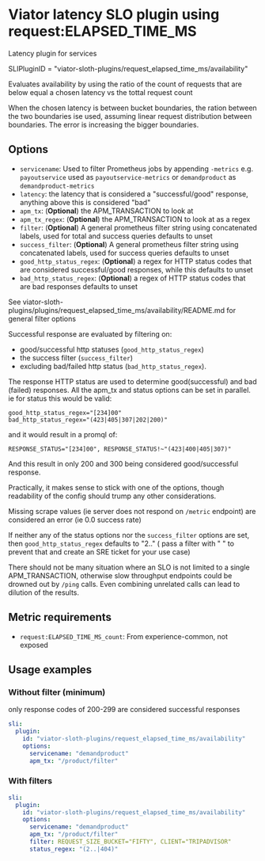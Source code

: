 # Viator latency SLO plugin using  request:ELAPSED_TIME_MS

Latency plugin for services

SLIPluginID = "viator-sloth-plugins/request_elapsed_time_ms/availability"

Evaluates availability by using the ratio of the count of requests that are below equal a chosen latency  vs the tottal request count

When the chosen latency is between bucket boundaries, the ration between the two boundaries ise used,
assuming linear request distribution between boundaries. The error is increasing the bigger boundaries.

## Options

- `servicename`: Used to filter Prometheus jobs by appending `-metrics`
                 e.g. `payoutservice` used as `payoutservice-metrics` or `demandproduct` as `demandproduct-metrics`
- `latency`: the latency that is considered a "successful/good" response, anything above this is considered "bad"
- `apm_tx`: (**Optional**)  the APM_TRANSACTION to look at
- `apm_tx_regex`: (**Optional**) the APM_TRANSACTION to look at as a regex
- `filter`: (**Optional**) A general prometheus filter string using concatenated labels, used for total and success queries
                      defaults to unset
- `success_filter`: (**Optional**) A general prometheus filter string using concatenated labels, used for success queries
                      defaults to unset
- `good_http_status_regex`:  (**Optional**) a regex for HTTP status codes that are considered successful/good responses,
                      while this defaults to unset
- `bad_http_status_regex`:  (**Optional**) a regex of HTTP status codes that are bad responses
                      defaults to unset

See viator-sloth-plugins/plugins/request_elapsed_time_ms/availability/README.md for general filter options

Successful response are evaluated by filtering on:
* good/successful http statuses (`good_http_status_regex`)
* the success filter (`success_filter`)
* excluding bad/failed http status (`bad_http_status_regex`).

The response HTTP status are used to determine good(successful) and bad (failed) responses.
All the apm_tx and status options can be set in parallel. ie for status this would be valid:

    good_http_status_regex="[234]00"
    bad_http_status_regex="(423|405|307|202|200)"

and it would result in a promql of:

    RESPONSE_STATUS="[234]00", RESPONSE_STATUS!~"(423|400|405|307)"

And this result in only 200 and 300 being considered good/successful response.

Practically, it makes sense to stick with one of the options, though readability of the config should trump any other considerations.

Missing scrape values (ie server does not respond on `/metric` endpoint) are considered an error (ie 0.0 success rate)

If neither any of the status options nor the `success_filter` options are set, then `good_http_status_regex` defaults to "2.."
( pass a filter with " " to prevent that and create an SRE ticket for your use case)

There should not be many situation where an SLO is not limited to a single APM_TRANSACTION,
otherwise slow throughput endpoints could be drowned out by `/ping` calls.
Even combining unrelated calls can lead to dilution of the results.

## Metric requirements

- `request:ELAPSED_TIME_MS_count`: From experience-common, not exposed

## Usage examples

### Without filter (minimum)

only response codes of 200-299 are considered successful responses

```yaml
sli:
  plugin:
    id: "viator-sloth-plugins/request_elapsed_time_ms/availability"
    options:
      servicename: "demandproduct"
      apm_tx: "/product/filter"
```

### With filters

```yaml
sli:
  plugin:
    id: "viator-sloth-plugins/request_elapsed_time_ms/availability"
    options:
      servicename: "demandproduct"
      apm_tx: "/product/filter"
      filter: REQUEST_SIZE_BUCKET="FIFTY", CLIENT="TRIPADVISOR"
      status_regex: "(2..|404)"
```

